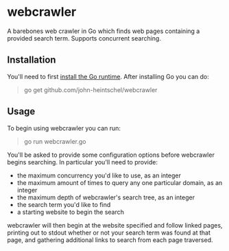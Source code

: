 # webcrawler
A barebones web crawler in Go which finds web pages containing a provided search term. Supports concurrent searching.

## Installation
You'll need to first [install the Go runtime](https://golang.org/doc/install). After installing Go you can do:

> go get github.com/john-heintschel/webcrawler

## Usage
To begin using webcrawler you can run:

> go run webcrawler.go

You'll be asked to provide some configuration options before webcrawler begins searching. In particular you'll need to provide:
 - the maximum concurrency you'd like to use, as an integer
 - the maximum amount of times to query any one particular domain, as an integer
 - the maximum depth of webcrawler's search tree, as an integer
 - the search term you'd like to find
 - a starting website to begin the search

 webcrawler will then begin at the website specified and follow linked pages, printing out to stdout whether or not your search term was found at that page, and gathering additional links to search from each page traversed.
